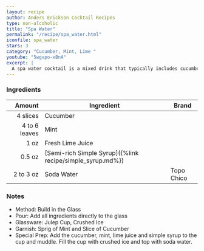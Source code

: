 ```yaml
---
layout: recipe
author: Anders Erickson Cocktail Recipes
type: non-alcoholic
title: "Spa Water"
permalink: "/recipe/spa_water.html"
iconfile: spa_water
stars: 3
category: "Cucumber, Mint, Lime "
youtube: "5wgvpo-xBnA"
excerpt: |
  A spa water cocktail is a mixed drink that typically includes cucumber slices, simple syrup, lime juice, water, and sparkling water.
---
```


### Ingredients

|        Amount | Ingredient                                                | Brand      |
| ------------: | --------------------------------------------------------- | ---------- |
|      4 slices | Cucumber                                                  |
| 4 to 6 leaves | Mint                                                      |
|          1 oz | Fresh Lime Juice                                          |
|        0.5 oz | [Semi-rich Simple Syrup]({%link recipe/simple_syrup.md%}) |
|     2 to 3 oz | Soda Water                                                | Topo Chico |

### Notes

- Method: Build in the Glass
- Pour: Add all ingredients directly to the glass
- Glassware: Julep Cup, Crushed Ice
- Garnish: Sprig of Mint and Slice of Cucumber
- Special Prep: Add the cucumber, mint, lime juice and simple syrup to the cup and muddle. Fill the cup with crushed ice and top with soda water.
